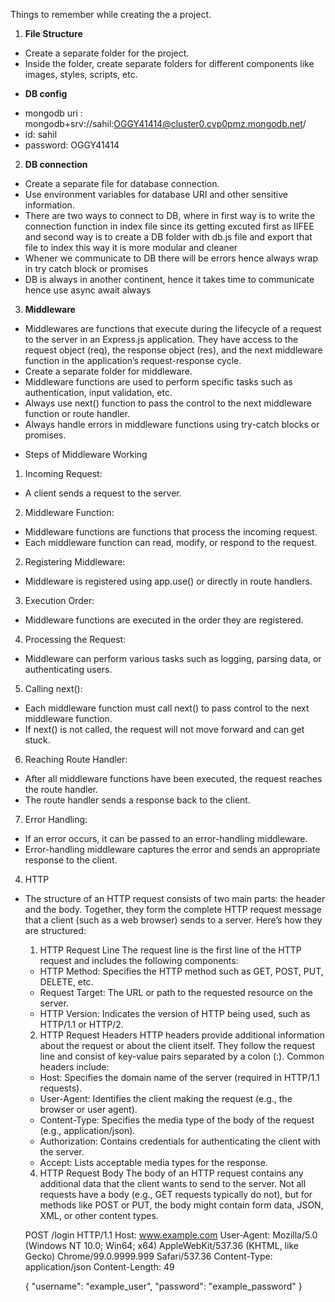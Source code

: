 Things to remember while creating the a project.

1. **File Structure**

- Create a separate folder for the project.
- Inside the folder, create separate folders for different components like images, styles, scripts, etc.

* **DB config**
- mongodb uri : mongodb+srv://sahil:OGGY41414@cluster0.cvp0pmz.mongodb.net/
- id: sahil
- password: OGGY41414

2. **DB connection**

- Create a separate file for database connection.
- Use environment variables for database URI and other sensitive information.
- There are two ways to connect to DB, where in first way is to write the connection function in index file since its getting excuted first as IIFEE and second way is to create a DB folder with db.js file and export that file to index this way it is more modular and cleaner
- Whener we communicate to DB there will be errors hence always wrap in try catch block or promises
- DB is always in another continent, hence it takes time to communicate hence use async await always

3. **Middleware**

- Middlewares are functions that execute during the lifecycle of a request to the server in an Express.js application. They have access to the request object (req), the response object (res), and the next middleware function in the application’s request-response cycle.
- Create a separate folder for middleware.
- Middleware functions are used to perform specific tasks such as authentication, input validation, etc.
- Always use next() function to pass the control to the next middleware function or route handler.
- Always handle errors in middleware functions using try-catch blocks or promises.

* Steps of Middleware Working
1. Incoming Request:
- A client sends a request to the server.

2. Middleware Function:
- Middleware functions are functions that process the incoming request.
- Each middleware function can read, modify, or respond to the request.

2. Registering Middleware:
- Middleware is registered using app.use() or directly in route handlers.

3. Execution Order:
- Middleware functions are executed in the order they are registered.

4. Processing the Request:
- Middleware can perform various tasks such as logging, parsing data, or authenticating users.

5. Calling next():
- Each middleware function must call next() to pass control to the next middleware function.
- If next() is not called, the request will not move forward and can get stuck.

6. Reaching Route Handler:
- After all middleware functions have been executed, the request reaches the route handler.
- The route handler sends a response back to the client.

7. Error Handling:
- If an error occurs, it can be passed to an error-handling middleware.
- Error-handling middleware captures the error and sends an appropriate response to the client.


4. HTTP

- The structure of an HTTP request consists of two main parts: the header and the body. Together, they form the complete HTTP request message that a client (such as a web browser) sends to a server. Here’s how they are structured:

    1. HTTP Request Line
    The request line is the first line of the HTTP request and includes the following components:
    - HTTP Method: Specifies the HTTP method such as GET, POST, PUT, DELETE, etc.
    - Request Target: The URL or path to the requested resource on the server.
    - HTTP Version: Indicates the version of HTTP being used, such as HTTP/1.1 or HTTP/2.

    2. HTTP Request Headers
    HTTP headers provide additional information about the request or about the client itself. They follow the request line and consist of key-value pairs separated by a colon (:). Common headers include:
    - Host: Specifies the domain name of the server (required in HTTP/1.1 requests).
    - User-Agent: Identifies the client making the request (e.g., the browser or user agent).
    - Content-Type: Specifies the media type of the body of the request (e.g., application/json).
    - Authorization: Contains credentials for authenticating the client with the server.
    - Accept: Lists acceptable media types for the response.

    4. HTTP Request Body
    The body of an HTTP request contains any additional data that the client wants to send to the server. Not all requests have a body (e.g., GET requests typically do not), but for methods like POST or PUT, the body might contain form data, JSON, XML, or other content types.

    POST /login HTTP/1.1
    Host: www.example.com
    User-Agent: Mozilla/5.0 (Windows NT 10.0; Win64; x64) AppleWebKit/537.36 (KHTML, like Gecko) Chrome/99.0.9999.999 Safari/537.36
    Content-Type: application/json
    Content-Length: 49

    {
    "username": "example_user",
    "password": "example_password"
    }
